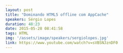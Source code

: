 ```yaml
---
layout: post
title: "Dominando HTML5 offline com AppCache"
speakers: Sérgio Lopes
duration: 48:23
date: 2015-05-28 08:41:58
tags: HTML
img: '/assets/image/speakers/sergiolopes.jpg'
link: https://www.youtube.com/watch?v=sVBSNJznDF0
---
```

